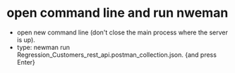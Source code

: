 # open command line and run nweman

- open new command line (don't close the main process where the server is up).
- type: newman run Regression_Customers_rest_api.postman_collection.json. {and press Enter}

